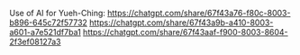 Use of AI for Yueh-Ching:
https://chatgpt.com/share/67f43a76-f80c-8003-b896-645c72f57732
https://chatgpt.com/share/67f43a9b-a410-8003-a601-a7e521df7ba1
https://chatgpt.com/share/67f43aaf-f900-8003-8604-2f3ef08127a3
